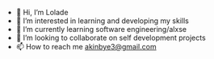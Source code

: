 - 👋 Hi, I’m Lolade
- 👀 I’m interested in learning and developing my skills
- 🌱 I’m currently learning software engineering/alxse
- 💞️ I’m looking to collaborate on self development projects
- 📫 How to reach me akinbye3@gmail.com

<!---
Akinbye/Akinbye is a ✨ special ✨ repository because its `README.md` (this file) appears on your GitHub profile.
You can click the Preview link to take a look at your changes.
--->
